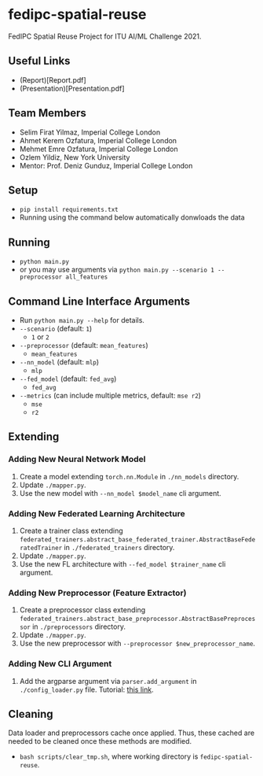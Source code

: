# fedipc-spatial-reuse
FedIPC Spatial Reuse Project for ITU AI/ML Challenge 2021.

## Useful Links
* (Report)[Report.pdf]
* (Presentation)[Presentation.pdf]

## Team Members
* Selim Firat Yilmaz, Imperial College London
* Ahmet Kerem Ozfatura, Imperial College London
* Mehmet Emre Ozfatura, Imperial College London
* Ozlem Yildiz, New York University
* Mentor: Prof. Deniz Gunduz, Imperial College London

## Setup
* `pip install requirements.txt`
* Running using the command below automatically donwloads the data

## Running
* `python main.py`
* or you may use arguments via `python main.py --scenario 1 --preprocessor all_features` 

## Command Line  Interface Arguments
* Run `python main.py --help` for details.
* `--scenario` (default: `1`)
    * `1` or `2`
* `--preprocessor` (default: `mean_features`)
    * `mean_features`
* `--nn_model` (default: `mlp`)
    * `mlp`
* `--fed_model` (default: `fed_avg`)
    * `fed_avg`
* `--metrics` (can include multiple metrics, default: `mse r2`)
    * `mse`
    * `r2`

## Extending

### Adding New Neural Network Model
1. Create a model extending `torch.nn.Module` in `./nn_models` directory.
2. Update `./mapper.py`.
3. Use the new model with `--nn_model $model_name` cli argument.

### Adding New Federated Learning Architecture
1. Create a trainer class extending `federated_trainers.abstract_base_federated_trainer.AbstractBaseFederatedTrainer` in `./federated_trainers` directory.
2. Update `./mapper.py`.
3. Use the new FL architecture with `--fed_model $trainer_name` cli argument.

### Adding New Preprocessor (Feature Extractor)
1. Create a preprocessor class extending `federated_trainers.abstract_base_preprocessor.AbstractBasePreprocessor` in `./preprocessors` directory.
2. Update `./mapper.py`.
3. Use the new preprocessor with `--preprocessor $new_preprocessor_name`.

### Adding New CLI Argument
1. Add the argparse argument via `parser.add_argument` in `./config_loader.py` file. Tutorial: [this link](https://www.pythonforbeginners.com/argparse/argparse-tutorial).

## Cleaning
Data loader and preprocessors cache once applied. Thus, these cached are needed to be cleaned once these methods are modified.
* `bash scripts/clear_tmp.sh`, where working directory is `fedipc-spatial-reuse`.